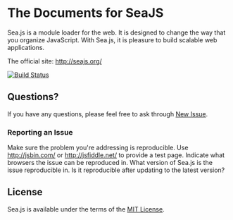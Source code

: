 The Documents for SeaJS
===

Sea.js is a module loader for the web. It is designed to change the way
that you
organize JavaScript. With Sea.js, it is pleasure to build scalable web
applications.

The official site: <http://seajs.org/>

[![Build
Status](https://secure.travis-ci.org/seajs/seajs.png?branch=master)](https://travis-ci.org/seajs/seajs)


## Questions?

If you have any questions, please feel free to ask through [New
Issue](https://github.com/seajs/seajs/issues/new).


### Reporting an Issue

Make sure the problem you're addressing is reproducible.
Use <http://jsbin.com/> or <http://jsfiddle.net/> to provide a test
page.
Indicate what browsers the issue can be reproduced in.
What version of Sea.js is the issue reproducible in. Is it reproducible
after updating to the latest version?


## License

Sea.js is available under the terms of the [MIT
License](http://seajs.org/LICENSE.md).
